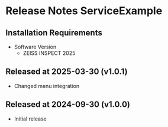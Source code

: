 # Release Notes ServiceExample

## Installation Requirements

* Software Version
  * ZEISS INSPECT 2025

## Released at 2025-03-30 (v1.0.1)

* Changed menu integration

## Released at 2024-09-30 (v1.0.0)

* Initial release